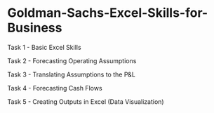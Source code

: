 # Goldman-Sachs-Excel-Skills-for-Business

Task 1 - Basic Excel Skills

Task 2 - Forecasting Operating Assumptions

Task 3 - Translating Assumptions to the P&L

Task 4 - Forecasting Cash Flows

Task 5 - Creating Outputs in Excel (Data Visualization)
